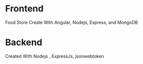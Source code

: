 # Frontend

Food Store Create With Angular, Nodejs, Express, and MongoDB

# Backend

Created With Nodejs , ExpressJs, jsonwebtoken